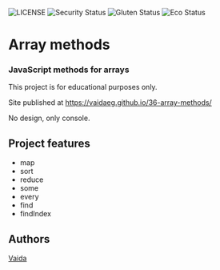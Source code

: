![LICENSE](https://img.shields.io/badge/license-MIT-blue.svg?style=flat-square)
![Security Status](https://img.shields.io/security-headers?label=Security&url=https%3A%2F%2Fgithub.com&style=flat-square)
![Gluten Status](https://img.shields.io/badge/Gluten-Free-green.svg)
![Eco Status](https://img.shields.io/badge/ECO-Friendly-green.svg)


# Array methods
### JavaScript methods for arrays

This project is for educational purposes only.

Site published at https://vaidaeg.github.io/36-array-methods/

No design, only console.


## Project features
- map
- sort
- reduce
- some
- every
- find
- findIndex

## Authors
[Vaida](https://github.com/VaidaEG)